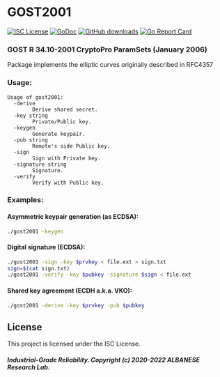 # GOST2001
[![ISC License](http://img.shields.io/badge/license-ISC-blue.svg)](https://github.com/pedroalbanese/gost2001/blob/master/LICENSE.md) 
[![GoDoc](https://godoc.org/github.com/pedroalbanese/gost2001?status.png)](http://godoc.org/github.com/pedroalbanese/gost2001)
[![GitHub downloads](https://img.shields.io/github/downloads/pedroalbanese/gost2001/total.svg?logo=github&logoColor=white)](https://github.com/pedroalbanese/gost2001/releases)
[![Go Report Card](https://goreportcard.com/badge/github.com/pedroalbanese/gost2001)](https://goreportcard.com/report/github.com/pedroalbanese/gost2001)

### GOST R 34.10-2001 CryptoPro ParamSets (January 2006)
Package implements the elliptic curves originally described in RFC4357

### Usage:
```
Usage of gost2001:
  -derive
        Derive shared secret.
  -key string
        Private/Public key.
  -keygen
        Generate keypair.
  -pub string
        Remote's side Public key.
  -sign
        Sign with Private key.
  -signature string
        Signature.
  -verify
        Verify with Public key.
```
### Examples:
#### Asymmetric keypair generation (as ECDSA):
```sh
./gost2001 -keygen 
```
#### Digital signature (ECDSA):
```sh
./gost2001 -sign -key $prvkey < file.ext > sign.txt
sign=$(cat sign.txt)
./gost2001 -verify -key $pubkey -signature $sign < file.ext
```
#### Shared key agreement (ECDH a.k.a. VKO):
```sh
./gost2001 -derive -key $prvkey -pub $pubkey
```

## License

This project is licensed under the ISC License.

##### Industrial-Grade Reliability. Copyright (c) 2020-2022 ALBANESE Research Lab.
